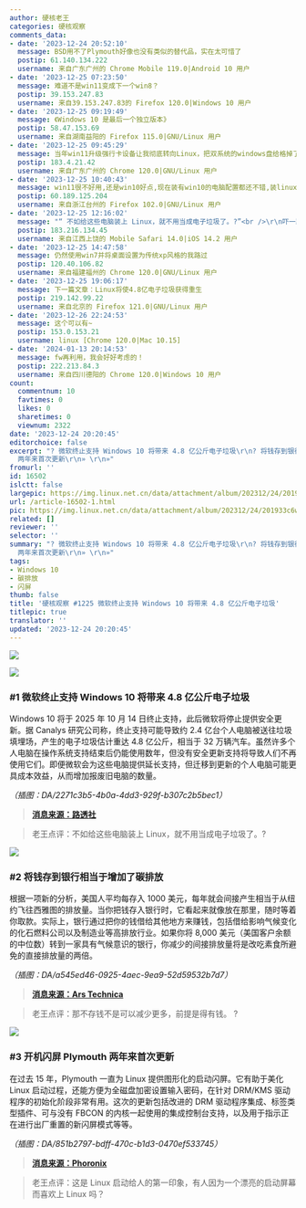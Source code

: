 ```yaml
---
author: 硬核老王
categories: 硬核观察
comments_data:
- date: '2023-12-24 20:52:10'
  message: BSD用不了Plymouth好像也没有类似的替代品，实在太可惜了
  postip: 61.140.134.222
  username: 来自广东广州的 Chrome Mobile 119.0|Android 10 用户
- date: '2023-12-25 07:23:50'
  message: 难道不是win11变成下一个win8？
  postip: 39.153.247.83
  username: 来自39.153.247.83的 Firefox 120.0|Windows 10 用户
- date: '2023-12-25 09:19:49'
  message: 《Windows 10 是最后一个独立版本》
  postip: 58.47.153.69
  username: 来自湖南益阳的 Firefox 115.0|GNU/Linux 用户
- date: '2023-12-25 09:45:29'
  message: 当年win11升级强行卡设备让我彻底转向Linux，把双系统的windows盘给格掉了
  postip: 183.4.21.42
  username: 来自广东广州的 Chrome 120.0|GNU/Linux 用户
- date: '2023-12-25 10:40:43'
  message: win11很不好用,还是win10好点,现在装有win10的电脑配置都还不错,装linux还是很好的!
  postip: 60.189.125.204
  username: 来自浙江台州的 Firefox 102.0|GNU/Linux 用户
- date: '2023-12-25 12:16:02'
  message: "“ 不如给这些电脑装上 Linux，就不用当成电子垃圾了。?”<br />\r\n吓一跳<br />\r\n?桌面 +拱门•雷丽克斯 启动！"
  postip: 183.216.134.45
  username: 来自江西上饶的 Mobile Safari 14.0|iOS 14.2 用户
- date: '2023-12-25 14:47:58'
  message: 仍然使用win7并将桌面设置为传统xp风格的我路过
  postip: 120.40.106.82
  username: 来自福建福州的 Chrome 120.0|GNU/Linux 用户
- date: '2023-12-25 19:06:17'
  message: 下一篇文章：Linux将使4.8亿电子垃圾获得重生
  postip: 219.142.99.22
  username: 来自北京的 Firefox 121.0|GNU/Linux 用户
- date: '2023-12-26 22:24:53'
  message: 这个可以有~
  postip: 153.0.153.21
  username: linux [Chrome 120.0|Mac 10.15]
- date: '2024-01-13 20:14:53'
  message: fw再利用，我会好好考虑的！
  postip: 222.213.84.3
  username: 来自四川德阳的 Chrome 120.0|Windows 10 用户
count:
  commentnum: 10
  favtimes: 0
  likes: 0
  sharetimes: 0
  viewnum: 2322
date: '2023-12-24 20:20:45'
editorchoice: false
excerpt: "? 微软终止支持 Windows 10 将带来 4.8 亿公斤电子垃圾\r\n? 将钱存到银行相当于增加了碳排放\r\n? 开机闪屏 Plymouth
  两年来首次更新\r\n» \r\n»"
fromurl: ''
id: 16502
islctt: false
largepic: https://img.linux.net.cn/data/attachment/album/202312/24/201933c6w6uk2wy0w6okzk.jpg
url: /article-16502-1.html
pic: https://img.linux.net.cn/data/attachment/album/202312/24/201933c6w6uk2wy0w6okzk.jpg.thumb.jpg
related: []
reviewer: ''
selector: ''
summary: "? 微软终止支持 Windows 10 将带来 4.8 亿公斤电子垃圾\r\n? 将钱存到银行相当于增加了碳排放\r\n? 开机闪屏 Plymouth
  两年来首次更新\r\n» \r\n»"
tags:
- Windows 10
- 碳排放
- 闪屏
thumb: false
title: '硬核观察 #1225 微软终止支持 Windows 10 将带来 4.8 亿公斤电子垃圾'
titlepic: true
translator: ''
updated: '2023-12-24 20:20:45'
---
```


![](https://img.linux.net.cn/data/attachment/album/202312/24/201933c6w6uk2wy0w6okzk.jpg)


![](https://img.linux.net.cn/data/attachment/album/202312/24/201944zz8znaac6wwcw7cd.png)


### #1 微软终止支持 Windows 10 将带来 4.8 亿公斤电子垃圾


Windows 10 将于 2025 年 10 月 14 日终止支持，此后微软将停止提供安全更新。据 Canalys 研究公司称，终止支持可能导致约 2.4 亿台个人电脑被送往垃圾填埋场，产生的电子垃圾估计重达 4.8 亿公斤，相当于 32 万辆汽车。虽然许多个人电脑在操作系统支持结束后仍能使用数年，但没有安全更新支持将导致人们不再使用它们。即便微软会为这些电脑提供延长支持，但迁移到更新的个人电脑可能更具成本效益，从而增加报废旧电脑的数量。


*（插图：DA/2271c3b5-4b0a-4dd3-929f-b307c2b5bec1）*



> 
> **[消息来源：路透社](https://www.reuters.com/technology/microsoft-ending-support-windows-10-could-send-240-mln-pcs-landfills-report-2023-12-21/)**
> 
> 
> 



> 
> 老王点评：不如给这些电脑装上 Linux，就不用当成电子垃圾了。?
> 
> 
> 


![](https://img.linux.net.cn/data/attachment/album/202312/24/202006nx11u4600m6k6pmz.png)


### #2 将钱存到银行相当于增加了碳排放


根据一项新的分析，美国人平均每存入 1000 美元，每年就会间接产生相当于从纽约飞往西雅图的排放量。当你把钱存入银行时，它看起来就像放在那里，随时等着你取款。实际上，银行通过把你的钱借给其他地方来赚钱，包括借给影响气候变化的化石燃料公司以及制造业等高排放行业。如果你将 8,000 美元（美国客户余额的中位数）转到一家具有气候意识的银行，你减少的间接排放量将是改吃素食所避免的直接排放量的两倍。


*（插图：DA/a545ed46-0925-4aec-9ea9-52d59532b7d7）*



> 
> **[消息来源：Ars Technica](https://arstechnica.com/tech-policy/2023/12/banks-use-your-deposits-to-loan-money-to-fossil-fuel-emissions-heavy-firms/)**
> 
> 
> 



> 
> 老王点评：那不存钱不是可以减少更多，前提是得有钱。 ?
> 
> 
> 


![](https://img.linux.net.cn/data/attachment/album/202312/24/202025pp8f4fnvlnvmmtyd.png)


### #3 开机闪屏 Plymouth 两年来首次更新


在过去 15 年，Plymouth 一直为 Linux 提供图形化的启动闪屏。它有助于美化 Linux 启动过程，还能方便为全磁盘加密设置输入密码，在针对 DRM/KMS 驱动程序的初始化阶段非常有用。这次的更新包括改进的 DRM 驱动程序集成、标签类型插件、可与没有 FBCON 的内核一起使用的集成控制台支持，以及用于指示正在进行出厂重置的新闪屏模式等等。


*（插图：DA/851b2797-bdff-470c-b1d3-0470ef533745）*



> 
> **[消息来源：Phoronix](https://www.phoronix.com/news/Plymouth-2023-Release)**
> 
> 
> 



> 
> 老王点评：这是 Linux 启动给人的第一印象，有人因为一个漂亮的启动屏幕而喜欢上 Linux 吗？
> 
> 
>